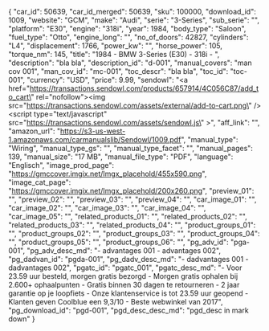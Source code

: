 {
   "car_id": 50639,
   "car_id_merged": 50639,
   "sku": 100000,
   "download_id": 1009,
   "website": "GCM",
   "make": "Audi",
   "serie": "3-Series",
   "sub_serie": "",
   "platform": "E30",
   "engine": "318i",
   "year": 1984,
   "body_type": "Saloon",
   "fuel_type": "Otto",
   "engine_long": "",
   "no_of_doors": 42827,
   "cylinders": "L4",
   "displacement": 1766,
   "power_kw": "",
   "horse_power": 105,
   "torque_nm": 145,
   "title": "1984 - BMW 3-Series  (E30) - 318i - ",
   "description": "bla bla",
   "description_id": "d-001",
   "manual_covers": "man cov 001",
   "man_cov_id": "mc-001",
   "toc_descr": "bla bla",
   "toc_id": "toc-001",
   "currency": "USD",
   "price": 9.99,
   "sendowl": "<a href=\"https://transactions.sendowl.com/products/657914/4C056C87/add_to_cart\" rel=\"nofollow\"><img src=\"https://transactions.sendowl.com/assets/external/add-to-cart.png\" /></a><script type=\"text/javascript\" src=\"https://transactions.sendowl.com/assets/sendowl.js\" ></script>",
   "aff_link": "",
   "amazon_url": "https://s3-us-west-1.amazonaws.com/carmanualslib/Sendowl/1009.pdf",
   "manual_type": "Wiring",
   "manual_type_gs": "",
   "manual_type_facet": "",
   "manual_pages": 139,
   "manual_size": "17 MB",
   "manual_file_type": "PDF",
   "language": "Englisch",
   "image_prod_page": "https://gmccover.imgix.net/Imgx_placehold/455x590.png",
   "image_cat_page": "https://gmccover.imgix.net/Imgx_placehold/200x260.png",
   "preview_01": "",
   "preview_02": "",
   "preview_03": "",
   "preview_04": "",
   "car_image_01": "",
   "car_image_02": "",
   "car_image_03": "",
   "car_image_04": "",
   "car_image_05": "",
   "related_products_01": "",
   "related_products_02": "",
   "related_products_03": "",
   "related_products_04": "",
   "product_groups_01": "",
   "product_groups_02": "",
   "product_groups_03": "",
   "product_groups_04": "",
   "product_groups_05": "",
   "product_groups_06": "",
   "pg_adv_id": "pga-001",
   "pg_adv_desc_md": "- advantages 001 - advantages 002",
   "pg_dadvan_id": "pgda-001",
   "pg_dadv_desc_md": "- dadvantages 001 - dadvantages 002",
   "pgatc_id": "pgatc_001",
   "pgatc_desc_md": "-  Voor 23.59 uur besteld, morgen gratis bezorgd  -  Morgen gratis ophalen bij 2.600+ ophaalpunten  -  Gratis binnen 30 dagen te retourneren  -  2 jaar garantie op je loopfiets  -  Onze klantenservice is tot 23.59 uur geopend  -  Klanten geven Coolblue een 9,3/10   -  Beste webwinkel van 2017",
   "pg_download_id": "pgd-001",
   "pgd_desc_desc_md": "pgd_desc in mark down"
}
